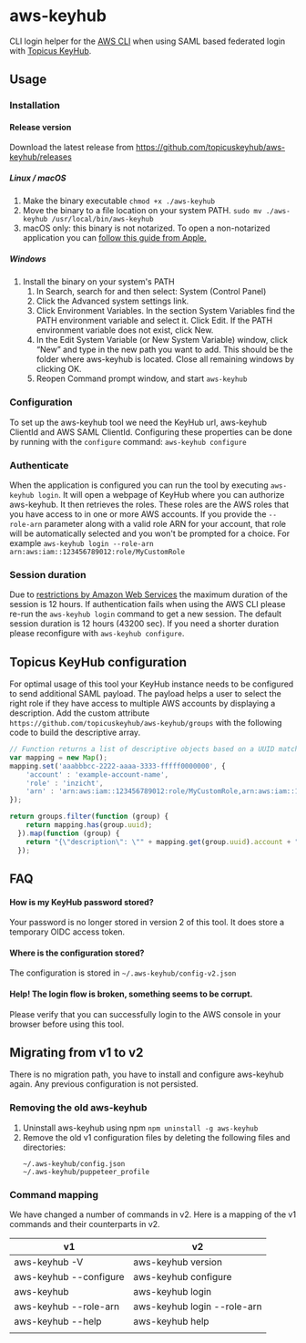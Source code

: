 # aws-keyhub
CLI login helper for the [AWS CLI](https://aws.amazon.com/cli/) when using SAML based federated login with [Topicus KeyHub](https://www.topicus-keyhub.com).

## Usage

### Installation

#### Release version
Download the latest release from https://github.com/topicuskeyhub/aws-keyhub/releases

##### Linux / macOS
1. Make the binary executable `chmod +x ./aws-keyhub`
2. Move the binary to a file location on your system PATH. `sudo mv ./aws-keyhub /usr/local/bin/aws-keyhub`
3. macOS only: this binary is not notarized. To open a non-notarized application you can [follow this guide from Apple.](https://support.apple.com/en-gb/guide/mac-help/mh40616/mac) 

##### Windows
1. Install the binary on your system's PATH
   1. In Search, search for and then select: System (Control Panel)
   2. Click the Advanced system settings link. 
   3. Click Environment Variables. In the section System Variables find the PATH environment variable and select it. Click Edit. If the PATH environment variable does not exist, click New. 
   5. In the Edit System Variable (or New System Variable) window, click “New” and type in the new path you want to add. This should be the folder where aws-keyhub is located. Close all remaining windows by clicking OK. 
   6. Reopen Command prompt window, and start `aws-keyhub`

### Configuration
To set up the aws-keyhub tool we need the KeyHub url, aws-keyhub ClientId and AWS SAML ClientId. Configuring these properties can be done by running with the `configure` command: `aws-keyhub configure`

### Authenticate
When the application is configured you can run the tool by executing `aws-keyhub login`.
It will open a webpage of KeyHub where you can authorize aws-keyhub. It then retrieves the roles. These roles are the AWS roles that you have access to in one or more AWS accounts.
If you provide the `--role-arn` parameter along with a valid role ARN for your account, that role will be automatically selected and you won't be prompted for a choice. For example `aws-keyhub login --role-arn arn:aws:iam::123456789012:role/MyCustomRole`

### Session duration
Due to [restrictions by Amazon Web Services](https://docs.aws.amazon.com/STS/latest/APIReference/API_AssumeRoleWithSAML.html) the maximum duration of the session is 12 hours. If authentication fails when using the AWS CLI please re-run the `aws-keyhub login` command to get a new session. The default session duration is 12 hours (43200 sec). If you need a shorter duration please reconfigure with `aws-keyhub configure`.

## Topicus KeyHub configuration
For optimal usage of this tool your KeyHub instance needs to be configured to send additional SAML payload. The payload helps a user to select the right role if they have access to multiple AWS accounts by displaying a description. Add the custom attribute ```https://github.com/topicuskeyhub/aws-keyhub/groups``` with the following code to build the descriptive array.

```javascript
// Function returns a list of descriptive objects based on a UUID match
var mapping = new Map();
mapping.set('aaabbbcc-2222-aaaa-3333-fffff0000000', {
    'account' : 'example-account-name',
    'role' : 'inzicht',
    'arn' : 'arn:aws:iam::123456789012:role/MyCustomRole,arn:aws:iam::123456789012:saml-provider/keyhub'
});

return groups.filter(function (group) {
    return mapping.has(group.uuid);
  }).map(function (group) {
    return "{\"description\": \"" + mapping.get(group.uuid).account + " - " + mapping.get(group.uuid).role + "\", \"arn\": \"" + mapping.get(group.uuid).arn + "\"}";
  });
```

## FAQ
#### How is my KeyHub password stored?
Your password is no longer stored in version 2 of this tool. It does store a temporary OIDC access token. 

#### Where is the configuration stored?
The configuration is stored in ```~/.aws-keyhub/config-v2.json```

#### Help! The login flow is broken, something seems to be corrupt.
Please verify that you can successfully login to the AWS console in your browser before using this tool.

## Migrating from v1 to v2
There is no migration path, you have to install and configure aws-keyhub again. Any previous configuration is not persisted. 

### Removing the old aws-keyhub
1. Uninstall aws-keyhub using npm `npm uninstall -g aws-keyhub`
2. Remove the old v1 configuration files by deleting the following files and directories:
   ```
   ~/.aws-keyhub/config.json
   ~/.aws-keyhub/puppeteer_profile
   ```

### Command mapping
We have changed a number of commands in v2. Here is a mapping of the v1 commands and their counterparts in v2.

| v1                           | v2                          |
|------------------------------|-----------------------------|
| aws-keyhub -V                | aws-keyhub version          |
| aws-keyhub --configure       | aws-keyhub configure        |
| aws-keyhub                   | aws-keyhub login            |
| aws-keyhub --role-arn        | aws-keyhub login --role-arn |
| aws-keyhub --help            | aws-keyhub help             |
|                              |                             |
